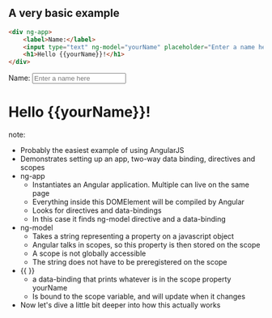 ##  A very basic example

````html
<div ng-app>
    <label>Name:</label>
    <input type="text" ng-model="yourName" placeholder="Enter a name here">
    <h1>Hello {{yourName}}!</h1>
</div>
````

<div class="example">
    <div ng-app>
        <form>
            <label>Name:</label>
            <input type="text" ng-model="yourName" placeholder="Enter a name here">
        </form>
        <h1>Hello {{yourName}}!</h1>
    </div>
</div>

note:
- Probably the easiest example of using AngularJS
- Demonstrates setting up an app, two-way data binding, directives and scopes
- ng-app
    - Instantiates an Angular application. Multiple can live on the same page
    - Everything inside this DOMElement will be compiled by Angular
    - Looks for directives and data-bindings
    - In this case it finds ng-model directive and a data-binding
- ng-model
    - Takes a string representing a property on a javascript object
    - Angular talks in scopes, so this property is then stored on the scope
    - A scope is not globally accessible
    - The string does not have to be preregistered on the scope
- {{ }}
    - a data-binding that prints whatever is in the scope property yourName
    - Is bound to the scope variable, and will update when it changes
- Now let's dive a little bit deeper into how this actually works

